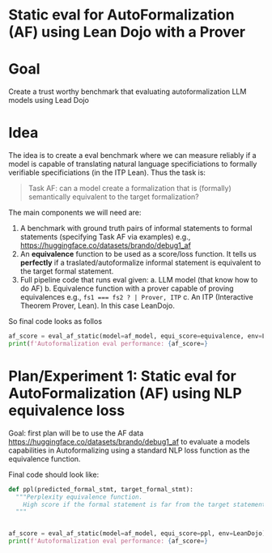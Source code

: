 # Static eval for AutoFormalization (AF) using Lean Dojo with a Prover

# Goal
Create a trust worthy benchmark that evaluating autoformalization LLM models using Lead Dojo

# Idea
The idea is to create a eval benchmark where we can measure reliably if a model is capable of translating natural language specificiations to formally verifiable specificiations (in the ITP Lean).
Thus the task is:

> Task AF: can a model create a formalization that is (formally) semantically equivalent to the target formalization?

The main components we will need are:
1. A benchmark with ground truth pairs of informal statements to formal statements (specifying Task AF via examples) e.g., https://huggingface.co/datasets/brando/debug1_af
2. An **equivalence** function to be used as a score/loss function. It tells us **perfectly** if a traslated/autoformalize informal statement is equivalent to the target formal statement.
3. Full pipeline code that runs eval given:
   a. LLM model (that know how to do AF)
   b. Equivalence function with a prover capable of proving equivalences e.g., `fs1 === fs2 ? | Prover, ITP`
   c. An ITP (Interactive Theorem Prover, Lean). In this case LeanDojo.

So final code looks as follos
```python
af_score = eval_af_static(model=af_model, equi_score=equivalence, env=LeanDojo)
print(f'Autoformalization eval performance: {af_score=}
```

# Plan/Experiment 1: Static eval for AutoFormalization (AF) using NLP equivalence loss
Goal: first plan will be to use the AF data https://huggingface.co/datasets/brando/debug1_af to evaluate a models capabilities in Autoformalizing using a standard NLP loss function as the equivalence function. 

Final code should look like:
```python
def ppl(predicted_formal_stmt, target_formal_stmt):
  """Perplexity equivalence function.
    High score if the formal statement is far from the target statement
  """


af_score = eval_af_static(model=af_model, equi_score=ppl, env=LeanDojo)
print(f'Autoformalization eval performance: {af_score=}
```
